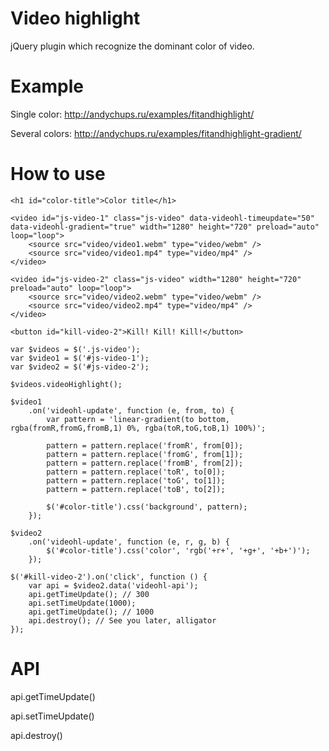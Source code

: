 Video highlight
=========
jQuery plugin which recognize the dominant color of video.

Example
=========
Single color: http://andychups.ru/examples/fitandhighlight/

Several colors: http://andychups.ru/examples/fitandhighlight-gradient/

How to use
=========
```
<h1 id="color-title">Color title</h1>

<video id="js-video-1" class="js-video" data-videohl-timeupdate="50" data-videohl-gradient="true" width="1280" height="720" preload="auto" loop="loop">
    <source src="video/video1.webm" type="video/webm" />
    <source src="video/video1.mp4" type="video/mp4" />
</video>

<video id="js-video-2" class="js-video" width="1280" height="720" preload="auto" loop="loop">
    <source src="video/video2.webm" type="video/webm" />
    <source src="video/video2.mp4" type="video/mp4" />
</video>

<button id="kill-video-2">Kill! Kill! Kill!</button>
```

```
var $videos = $('.js-video');
var $video1 = $('#js-video-1');
var $video2 = $('#js-video-2');

$videos.videoHighlight();

$video1
    .on('videohl-update', function (e, from, to) {
        var pattern = 'linear-gradient(to bottom,  rgba(fromR,fromG,fromB,1) 0%, rgba(toR,toG,toB,1) 100%)';

        pattern = pattern.replace('fromR', from[0]);
        pattern = pattern.replace('fromG', from[1]);
        pattern = pattern.replace('fromB', from[2]);
        pattern = pattern.replace('toR', to[0]);
        pattern = pattern.replace('toG', to[1]);
        pattern = pattern.replace('toB', to[2]);

        $('#color-title').css('background', pattern);
    });

$video2
    .on('videohl-update', function (e, r, g, b) {
        $('#color-title').css('color', 'rgb('+r+', '+g+', '+b+')');
    });

$('#kill-video-2').on('click', function () {
    var api = $video2.data('videohl-api');
    api.getTimeUpdate(); // 300
    api.setTimeUpdate(1000);
    api.getTimeUpdate(); // 1000
    api.destroy(); // See you later, alligator
});

```

API
=========
api.getTimeUpdate()

api.setTimeUpdate()

api.destroy()

